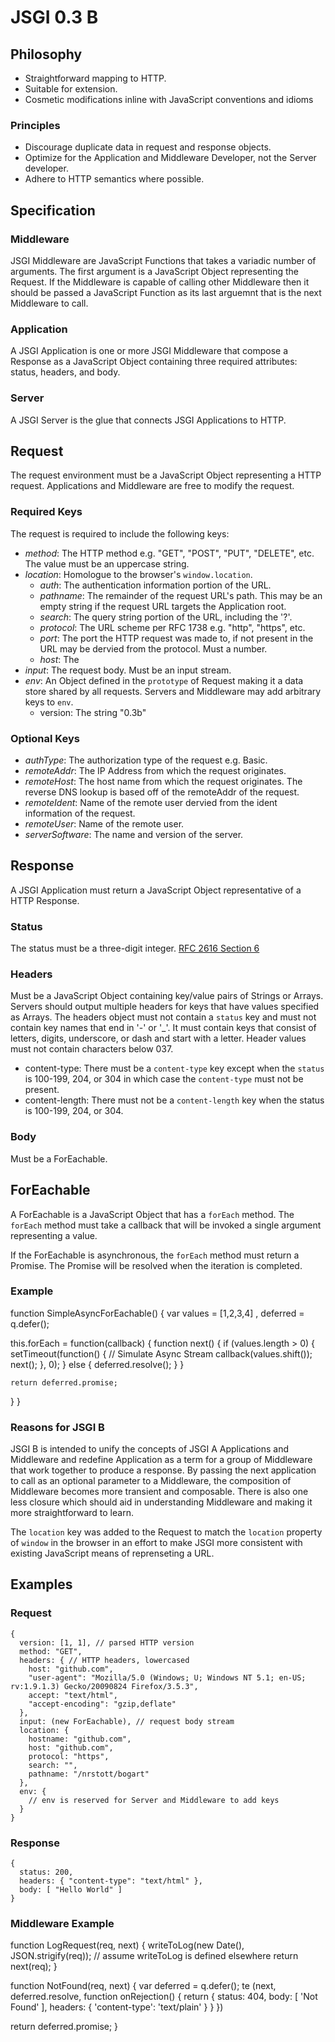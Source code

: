 # JSGI 0.3 B

## Philosophy

* Straightforward mapping to HTTP.
* Suitable for extension.
* Cosmetic modifications inline with JavaScript conventions and idioms

### Principles

* Discourage duplicate data in request and response objects.
* Optimize for the Application and Middleware Developer, not the Server developer.
* Adhere to HTTP semantics where possible.

## Specification

### Middleware

JSGI Middleware are JavaScript Functions that takes a variadic number of arguments. The first argument is a 
JavaScript Object representing the Request. If the Middleware is capable of calling other Middleware then 
it should be passed a JavaScript Function as its last arguemnt that is the next Middleware to call.

### Application

A JSGI Application is one or more JSGI Middleware that compose a Response as a JavaScript Object
containing three required attributes: status, headers, and body.

### Server

A JSGI Server is the glue that connects JSGI Applications to HTTP.

## Request

The request environment must be a JavaScript Object representing a HTTP request. Applications and Middleware are free to modify the request.

### Required Keys

The request is required to include the following keys:

* _method_: The HTTP method e.g. "GET", "POST", "PUT", "DELETE", etc. The value must be an uppercase string.
* _location_: Homologue to the browser's `window.location`.
  * _auth_: The authentication information portion of the URL.
  * _pathname_: The remainder of the request URL's path. This may be an empty string if the request URL targets the Application root.
  * _search_:  The query string portion of the URL, including the '?'.
  * _protocol_: The URL scheme per RFC 1738 e.g. "http", "https", etc.
  * _port_: The port the HTTP request was made to, if not present in the URL may be dervied from the protocol. Must a number.
  * _host_: The 
* _input_: The request body. Must be an input stream.
* _env_: An Object defined in the `prototype` of Request making it a data store shared by all requests. Servers and Middleware may add arbitrary keys to `env`.
  * version: The string "0.3b"

### Optional Keys

* _authType_: The authorization type of the request e.g. Basic.
* _remoteAddr_: The IP Address from which the request originates.
* _remoteHost_: The host name from which the request originates. The reverse DNS lookup is based off of the remoteAddr of the request.
* _remoteIdent_: Name of the remote user dervied from the ident information of the request.
* _remoteUser_: Name of the remote user.
* _serverSoftware_: The name and version of the server.

## Response

A JSGI Application must return a JavaScript Object representative of a HTTP Response.

### Status

The status must be a three-digit integer. [RFC 2616 Section 6](http://www.w3.org/Protocols/rfc2616/rfc2616-sec6.html#sec6.1.1)

### Headers

Must be a JavaScript Object containing key/value pairs of Strings or Arrays. Servers should output
multiple headers for keys that have values specified as Arrays. The headers object must not contain a `status`
key and must not contain key names that end in '-' or '_'. It must contain keys that consist of letters, digits,
underscore, or dash and start with a letter. Header values must not contain characters below 037.

* content-type: There must be a `content-type` key except when the `status` is 100-199, 204, or 304 in which case the `content-type` must not be present.
* content-length: There must not be a `content-length` key when the status is 100-199, 204, or 304.

### Body

Must be a ForEachable.

## ForEachable

A ForEachable is a JavaScript Object that has a `forEach` method. The `forEach` method must take a callback that
will be invoked a single argument representing a value.

If the ForEachable is asynchronous, the `forEach` method must return a Promise. The Promise will be resolved when
the iteration is completed.

### Example

function SimpleAsyncForEachable() {
  var values = [1,2,3,4]
    , deferred = q.defer();

  this.forEach = function(callback) {
    function next() {
      if (values.length > 0) {
        setTimeout(function() {
          // Simulate Async Stream
          callback(values.shift());
          next();
        }, 0);
      } else {
        deferred.resolve();
      }
    }

    return deferred.promise;
  }
}

### Reasons for JSGI B

JSGI B is intended to unify the concepts of JSGI A Applications and Middleware and redefine Application as a term
for a group of Middleware that work together to produce a response. By passing the next application to call as an
optional parameter to a Middleware, the composition of Middleware becomes more transient and composable. There is also
one less closure which should aid in understanding Middleware and making it more straightforward to learn.

The `location` key was added to the Request to match the `location` property of `window` in the browser in an effort to make
JSGI more consistent with existing JavaScript means of reprenseting a URL.

## Examples

### Request

    {
      version: [1, 1], // parsed HTTP version
      method: "GET",
      headers: { // HTTP headers, lowercased
        host: "github.com",
        "user-agent": "Mozilla/5.0 (Windows; U; Windows NT 5.1; en-US; rv:1.9.1.3) Gecko/20090824 Firefox/3.5.3",
        accept: "text/html",
        "accept-encoding": "gzip,deflate"
      },
      input: (new ForEachable), // request body stream
      location: {
        hostname: "github.com",
        host: "github.com",
        protocol: "https",
        search: "",
        pathname: "/nrstott/bogart"
      },
      env: { 
        // env is reserved for Server and Middleware to add keys
      }
    }

### Response

    {
      status: 200,
      headers: { "content-type": "text/html" },
      body: [ "Hello World" ]
    }

### Middleware Example

function LogRequest(req, next) {
  writeToLog(new Date(), JSON.strigify(req)); // assume writeToLog is defined elsewhere
  return next(req);
}

function NotFound(req, next) {
  var deferred = q.defer();
te
  (next, deferred.resolve, function onRejection() {
    return {
      status: 404,
      body: [ 'Not Found' ],
      headers: { 'content-type': 'text/plain' }
    }
  })

  return deferred.promise;
}
